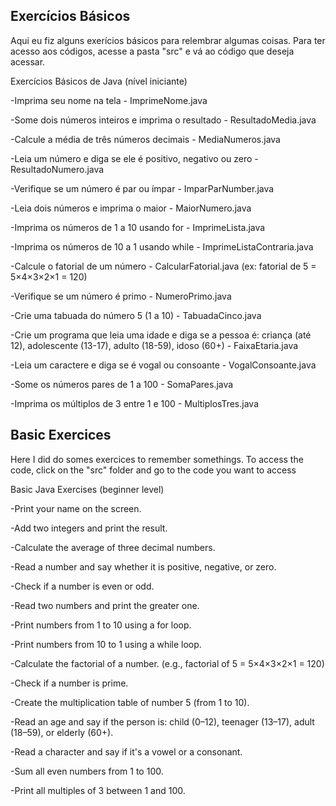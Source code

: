 ## Exercícios Básicos

Aqui eu fiz alguns exerícios básicos para relembrar algumas coisas. Para ter acesso aos códigos, acesse a pasta "src" e vá ao código que deseja acessar.

Exercícios Básicos de Java (nível iniciante)

-Imprima seu nome na tela - ImprimeNome.java

-Some dois números inteiros e imprima o resultado - ResultadoMedia.java

-Calcule a média de três números decimais - MediaNumeros.java

-Leia um número e diga se ele é positivo, negativo ou zero - ResultadoNumero.java

-Verifique se um número é par ou ímpar - ImparParNumber.java

-Leia dois números e imprima o maior - MaiorNumero.java

-Imprima os números de 1 a 10 usando for - ImprimeLista.java

-Imprima os números de 10 a 1 usando while - ImprimeListaContraria.java

-Calcule o fatorial de um número - CalcularFatorial.java
(ex: fatorial de 5 = 5×4×3×2×1 = 120)

-Verifique se um número é primo - NumeroPrimo.java

-Crie uma tabuada do número 5 (1 a 10) - TabuadaCinco.java

-Crie um programa que leia uma idade e diga se a pessoa é: criança (até 12), adolescente (13-17), adulto (18-59), idoso (60+) - FaixaEtaria.java

-Leia um caractere e diga se é vogal ou consoante - VogalConsoante.java

-Some os números pares de 1 a 100 - SomaPares.java

-Imprima os múltiplos de 3 entre 1 e 100 - MultiplosTres.java

## Basic Exercices

Here I did do somes exercices to remember somethings. To access the code, click on the "src" folder and go to the code you want to access

Basic Java Exercises (beginner level)

-Print your name on the screen.

-Add two integers and print the result.

-Calculate the average of three decimal numbers.

-Read a number and say whether it is positive, negative, or zero.

-Check if a number is even or odd.

-Read two numbers and print the greater one.

-Print numbers from 1 to 10 using a for loop.

-Print numbers from 10 to 1 using a while loop.

-Calculate the factorial of a number.
(e.g., factorial of 5 = 5×4×3×2×1 = 120)

-Check if a number is prime.

-Create the multiplication table of number 5 (from 1 to 10).

-Read an age and say if the person is: child (0–12), teenager (13–17), adult (18–59), or elderly (60+).

-Read a character and say if it's a vowel or a consonant.

-Sum all even numbers from 1 to 100.

-Print all multiples of 3 between 1 and 100.